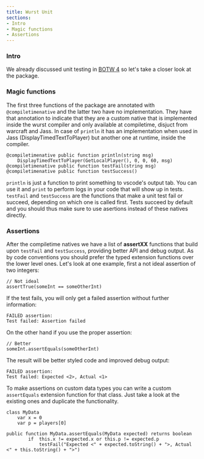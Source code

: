 ```yaml
---
title: Wurst Unit
sections:
- Intro
- Magic functions
- Assertions
---
```


### Intro

We already discussed unit testing in [BOTW 4](https://wurstlang.org/blog/bestofthewurst4.html) so let's take a closer look at the package.

### Magic functions

The first three functions of the package are annotated with `@compiletimenative` and the latter two have no implementation.
They have that annotation to indicate that they are a custom native that is implemented inside the wurst compiler and only available at compiletime, disjuct from warcraft and Jass. In case of `println` it has an implementation when used in Jass (DisplayTimedTextToPlayer) but another one at runtime, inside the compiler.

```wurst
@compiletimenative public function println(string msg)
	DisplayTimedTextToPlayer(GetLocalPlayer(), 0, 0, 60, msg)
@compiletimenative public function testFail(string msg)
@compiletimenative public function testSuccess()
```

`println` is just a function to print something to vscode's output tab.
You can use it and `print` to perform logs in your code that will show up in tests.
`testFail` and `testSuccess` are the functions that make a unit test fail or succeed, depending on which one is called first.
Tests succeed by default and you should thus make sure to use asertions instead of these natives directly.

### Assertions

After the compiletime natives we have a list of __assertXX__ functions that build upon `testFail` and `testSuccess`, providing better API and debug output.
As by code conventions you should prefer the typed extension functions over the lower level ones.
Let's look at one example, first a not ideal assertion of two integers:

```wurst
// Not ideal
assertTrue(someInt == someOtherInt)
```

If the test fails, you will only get a failed assertion without further information:

```
FAILED assertion:
Test failed: Assertion failed
```

On the other hand if you use the proper assertion:

```wurst
// Better
someInt.assertEquals(someOtherInt)
```

The result will be better styled code and improved debug output:

```
FAILED assertion:
Test failed: Expected <2>, Actual <1>
```

To make assertions on custom data types you can write a custom `assertEquals` extension function for that class.
Just take a look at the existing ones and duplicate the functionality.

```wurst
class MyData
	var x = 0
	var p = players[0]

public function MyData.assertEquals(MyData expected) returns boolean
		if  this.x != expected.x or this.p != expected.p
			testFail("Expected <" + expected.toString() + ">, Actual <" + this.toString() + ">")
```

